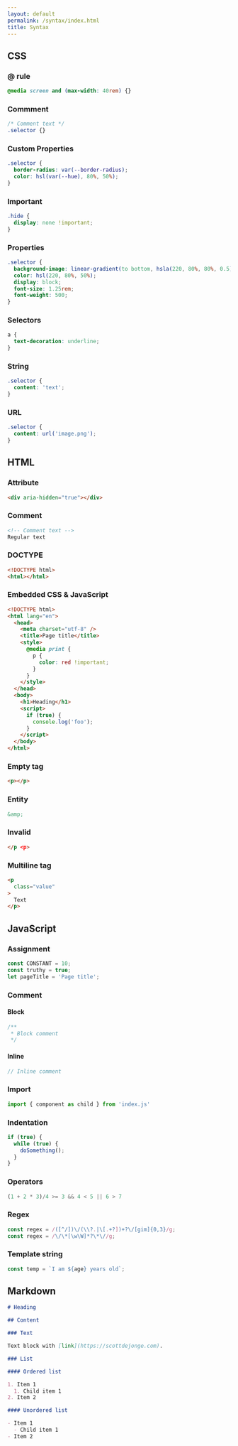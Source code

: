 ```yaml
---
layout: default
permalink: /syntax/index.html
title: Syntax
---
```


## CSS

### @ rule

```css
@media screen and (max-width: 40rem) {}
```

### Commment

```css
/* Comment text */
.selector {}
```

### Custom Properties

```css
.selector {
  border-radius: var(--border-radius);
  color: hsl(var(--hue), 80%, 50%);
}
```

### Important

```css
.hide {
  display: none !important;
}
```

### Properties

```css
.selector {
  background-image: linear-gradient(to bottom, hsla(220, 80%, 80%, 0.5), hsl(220, 80%, 50%, 0.5));
  color: hsl(220, 80%, 50%);
  display: block;
  font-size: 1.25rem;
  font-weight: 500;
}
```

### Selectors

```css
a {
  text-decoration: underline;
}
```

### String

```css
.selector {
  content: 'text';
}
```

### URL

```css
.selector {
  content: url('image.png');
}
```

## HTML

### Attribute

```html
<div aria-hidden="true"></div>
```

### Comment

```html
<!-- Comment text -->
Regular text
```

### DOCTYPE

```html
<!DOCTYPE html>
<html></html>
```

### Embedded CSS & JavaScript

```html
<!DOCTYPE html>
<html lang="en">
  <head>
    <meta charset="utf-8" />
    <title>Page title</title>
    <style>
      @media print {
        p {
          color: red !important;
        }
      }
    </style>
  </head>
  <body>
    <h1>Heading</h1>
    <script>
      if (true) {
        console.log('foo');
      }
    </script>
  </body>
</html>
```

### Empty tag

```html
<p></p>
```

### Entity

```html
&amp;
```

### Invalid

```html
</p <p>
```

### Multiline tag

```html
<p
  class="value"
>
  Text
</p>
```

## JavaScript

### Assignment

```js
const CONSTANT = 10;
const truthy = true;
let pageTitle = 'Page title';
```

### Comment

#### Block

```js
/**
 * Block comment
 */
```

#### Inline

```js
// Inline comment
```

### Import

```js
import { component as child } from 'index.js'
```

### Indentation

```js
if (true) {
  while (true) {
    doSomething();
  }
}
```

### Operators

```js
(1 + 2 * 3)/4 >= 3 && 4 < 5 || 6 > 7
```

### Regex

```js
const regex = /([^/])\/(\\?.|\[.+?])+?\/[gim]{0,3}/g;
const regex = /\/\*[\w\W]*?\*\//g;
```

### Template string

```js
const temp = `I am ${age} years old`;
```

## Markdown

```md
# Heading

## Content

### Text

Text block with [link](https://scottdejonge.com).

### List

#### Ordered list

1. Item 1
  1. Child item 1
2. Item 2

#### Unordered list

- Item 1
  - Child item 1
- Item 2
```